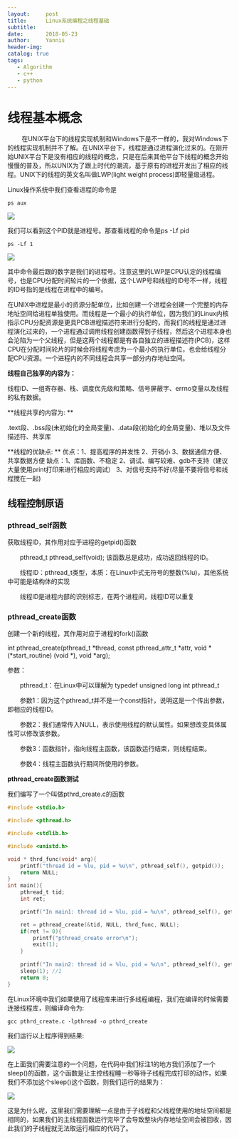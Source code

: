 ```yaml
---
layout:     post
title:      Linux系统编程之线程基础
subtitle:   
date:       2018-05-23
author:     Yannis
header-img: 
catalog: true
tags:	
   - Algorithm
   - c++
   - python
---
```


# 线程基本概念

&emsp;&emsp; 在UNIX平台下的线程实现机制和Windows下是不一样的，我对Windows下的线程实现机制并不了解。在UNIX平台下，线程是通过进程演化过来的。在刚开始UNIX平台下是没有相应的线程的概念，只是在后来其他平台下线程的概念开始慢慢的普及，所以UNIX为了跟上时代的潮流，基于原有的进程开发出了相应的线程。UNIX下的线程的英文名叫做LWP(light weight process)即轻量级进程。

Linux操作系统中我们查看进程的命令是

```shell
ps aux
```

![](https://github.com/yupeifengyannis/yupeifengyannis.github.io/raw/master/_posts/UNIX%20Advanced%20Environment%20Programming/img\1542876998794.png)

我们可以看到这个PID就是进程号。那查看线程的命令是ps -Lf pid

```shell
ps -Lf 1
```

![](https://github.com/yupeifengyannis/yupeifengyannis.github.io/raw/master/_posts/UNIX%20Advanced%20Environment%20Programming/img/1542877267762.png)

其中命令最后跟的数字是我们的进程号。注意这里的LWP是CPU认定的线程编号，也是CPU分配时间轮片的一个依据，这个LWP号和线程的ID号不一样，线程的ID号指的是线程在进程中的编号。
	
在UNIX中进程是最小的资源分配单位，比如创建一个进程会创建一个完整的内存地址空间给进程单独使用。而线程是一个最小的执行单位，因为我们的Linux内核指示CPU分配资源是更具PCB进程描述符来进行分配的，而我们的线程是通过进程演化过来的，一个进程通过调用线程创建函数得到子线程，然后这个进程本身也会沦陷为一个父线程，但是这两个线程都是有各自独立的进程描述符(PCB)，这样CPU在分配时间轮片的时候会将线程考虑为一个最小的执行单位，也会给线程分配CPU资源。一个进程内的不同线程会共享一部分内存地址空间。

**线程自己独享的内容为：**

线程ID、一组寄存器、栈、调度优先级和策略、信号屏蔽字、errno变量以及线程的私有数据。

**线程共享的内容为: **

.text段、.bss段(未初始化的全局变量)、.data段(初始化的全局变量)、堆以及文件描述符、共享库

**线程的优缺点: **
优点：1、提高程序的并发性 	2、开销小	3、数据通信方便、共享数据方便
缺点：1、库函数、不稳定	2、调试、编写较难、gdb不支持（建议大量使用print打印来进行相应的调试） 	3、对信号支持不好(尽量不要将信号和线程搅在一起)

## 线程控制原语

### pthread_self函数

获取线程ID，其作用对应于进程的getpid()函数

&emsp;&emsp;pthread_t pthread_self(void);	该函数总是成功，成功返回线程的ID。

&emsp;&emsp;线程ID：pthread_t类型，本质：在Linux中式无符号的整数(%lu)，其他系统中可能是结构体的实现

&emsp;&emsp;线程ID是进程内部的识别标志，在两个进程间，线程ID可以重复

### pthread_create函数

创建一个新的线程，其作用对应于进程的fork()函数

int pthread_create(pthread_t *thread, const pthread_attr_t *attr,  void *(*start_routine) (void *), void *arg);

参数：

&emsp;&emsp;pthread_t：在Linux中可以理解为 typedef  unsigned long int pthread_t

&emsp;&emsp;参数1：因为这个pthread_t并不是一个const指针，说明这是一个传出参数，即相应的线程ID。

&emsp;&emsp;参数2：我们通常传入NULL，表示使用线程的默认属性。如果想改变具体属性可以修改该参数。

&emsp;&emsp;参数3：函数指针，指向线程主函数，该函数运行结束，则线程结束。

&emsp;&emsp;参数4：线程主函数执行期间所使用的参数。

**pthread_create函数测试**

我们编写了一个叫做pthrd_create.c的函数

```c
#include <stdio.h>

#include <pthread.h>

#include <stdlib.h>

#include <unistd.h>

void * thrd_func(void* arg){
	printf("thread id = %lu, pid = %u\n", pthread_self(), getpid());
	return NULL;
}
int main(){
	pthread_t tid;
	int ret;

	printf("In main1: thread id = %lu, pid = %u\n", pthread_self(), getpid());

	ret = pthread_create(&tid, NULL, thrd_func, NULL);
	if(ret != 0){
		printf("pthread_create error\n");
		exit(1);
	}
	
	printf("In main2: thread id = %lu, pid = %u\n", pthread_self(), getpid());
	sleep(1); //1
	return 0;
}
```

在Linux环境中我们如果使用了线程库来进行多线程编程，我们在编译的时候需要连接线程库，则编译命令为:

```shell
gcc pthrd_create.c -lpthread -o pthrd_create
```

我们运行以上程序得到结果:

![](https://github.com/yupeifengyannis/yupeifengyannis.github.io/raw/master/_posts/UNIX%20Advanced%20Environment%20Programming/img/1542884015372.png)

在上面我们需要注意的一个问题，在代码中我们标注1的地方我们添加了一个sleep()的函数，这个函数是让主控线程睡一秒等待子线程完成打印的动作，如果我们不添加这个sleep()这个函数，则我们运行的结果为：

![](https://github.com/yupeifengyannis/yupeifengyannis.github.io/raw/master/_posts/UNIX%20Advanced%20Environment%20Programming/img\1542884173067.png)

这是为什么呢，这里我们需要理解一点是由于子线程和父线程使用的地址空间都是相同的，如果我们的主线程函数运行完毕了会导致整块内存地址空间会被回收，因此我们的子线程就无法取运行相应的代码了。